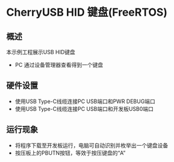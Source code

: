 # CherryUSB HID 键盘(FreeRTOS)

## 概述

本示例工程展示USB HID键盘

- PC 通过设备管理器查看得到一个键盘

## 硬件设置

- 使用USB Type-C线缆连接PC USB端口和PWR DEBUG端口
- 使用USB Type-C线缆连接PC USB端口和开发板USB0端口

## 运行现象


- 将程序下载至开发板运行，电脑可自动识别并枚举出一个键盘设备
- 按压板上的PBUTN按钮，等效于按压键盘的“A”

